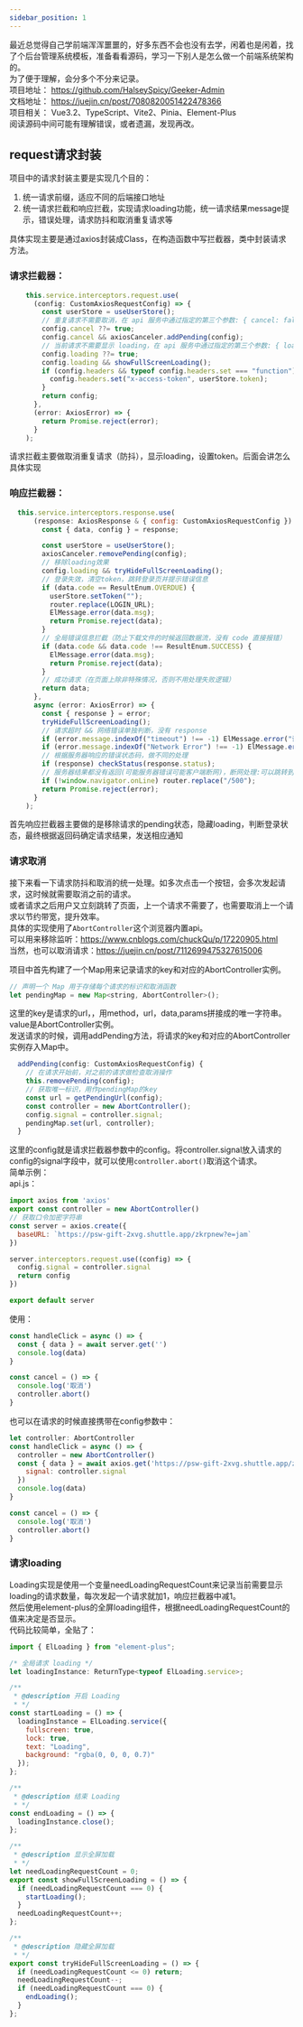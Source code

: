 ```yaml
---
sidebar_position: 1
---
```

最近总觉得自己学前端浑浑噩噩的，好多东西不会也没有去学，闲着也是闲着，找了个后台管理系统模板，准备看看源码，学习一下别人是怎么做一个前端系统架构的。  
为了便于理解，会分多个不分来记录。  
项目地址： https://github.com/HalseySpicy/Geeker-Admin  
文档地址： https://juejin.cn/post/7080820051422478366  
项目相关： Vue3.2、TypeScript、Vite2、Pinia、Element-Plus  
阅读源码中间可能有理解错误，或者遗漏，发现再改。  

## request请求封装
项目中的请求封装主要是实现几个目的：  
 1. 统一请求前缀，适应不同的后端接口地址  
 2. 统一请求拦截和响应拦截，实现请求loading功能，统一请求结果message提示，错误处理，请求防抖和取消重复请求等   

具体实现主要是通过axios封装成Class，在构造函数中写拦截器，类中封装请求方法。   
### 请求拦截器：  
```js
    this.service.interceptors.request.use(
      (config: CustomAxiosRequestConfig) => {
        const userStore = useUserStore();
        // 重复请求不需要取消，在 api 服务中通过指定的第三个参数: { cancel: false } 来控制
        config.cancel ??= true;
        config.cancel && axiosCanceler.addPending(config);
        // 当前请求不需要显示 loading，在 api 服务中通过指定的第三个参数: { loading: false } 来控制
        config.loading ??= true;
        config.loading && showFullScreenLoading();
        if (config.headers && typeof config.headers.set === "function") {
          config.headers.set("x-access-token", userStore.token);
        }
        return config;
      },
      (error: AxiosError) => {
        return Promise.reject(error);
      }
    );
```
请求拦截主要做取消重复请求（防抖），显示loading，设置token。后面会讲怎么具体实现

### 响应拦截器：  
```js
  this.service.interceptors.response.use(
      (response: AxiosResponse & { config: CustomAxiosRequestConfig }) => {
        const { data, config } = response;

        const userStore = useUserStore();
        axiosCanceler.removePending(config);
        // 移除loading效果
        config.loading && tryHideFullScreenLoading();
        // 登录失效，清空token，跳转登录页并提示错误信息
        if (data.code == ResultEnum.OVERDUE) {
          userStore.setToken("");
          router.replace(LOGIN_URL);
          ElMessage.error(data.msg);
          return Promise.reject(data);
        }
        // 全局错误信息拦截（防止下载文件的时候返回数据流，没有 code 直接报错）
        if (data.code && data.code !== ResultEnum.SUCCESS) {
          ElMessage.error(data.msg);
          return Promise.reject(data);
        }
        // 成功请求（在页面上除非特殊情况，否则不用处理失败逻辑）
        return data;
      },
      async (error: AxiosError) => {
        const { response } = error;
        tryHideFullScreenLoading();
        // 请求超时 && 网络错误单独判断，没有 response
        if (error.message.indexOf("timeout") !== -1) ElMessage.error("请求超时！请您稍后重试");
        if (error.message.indexOf("Network Error") !== -1) ElMessage.error("网络错误！请您稍后重试");
        // 根据服务器响应的错误状态码，做不同的处理
        if (response) checkStatus(response.status);
        // 服务器结果都没有返回(可能服务器错误可能客户端断网)，断网处理:可以跳转到断网页面
        if (!window.navigator.onLine) router.replace("/500");
        return Promise.reject(error);
      }
    );
```
首先响应拦截器主要做的是移除请求的pending状态，隐藏loading，判断登录状态，最终根据返回码确定请求结果，发送相应通知

### 请求取消
接下来看一下请求防抖和取消的统一处理。如多次点击一个按钮，会多次发起请求，这时候就需要取消之前的请求。  
或者请求之后用户又立刻跳转了页面，上一个请求不需要了，也需要取消上一个请求以节约带宽，提升效率。  
具体的实现使用了`AbortController`这个浏览器内置api。  
可以用来移除监听：https://www.cnblogs.com/chuckQu/p/17220905.html  
当然，也可以取消请求：https://juejin.cn/post/7112699475327615006  

项目中首先构建了一个Map用来记录请求的key和对应的AbortController实例。  
```js
// 声明一个 Map 用于存储每个请求的标识和取消函数
let pendingMap = new Map<string, AbortController>();
```
这里的key是请求的url，，用method，url，data,params拼接成的唯一字符串。value是AbortController实例。  
发送请求的时候，调用addPending方法，将请求的key和对应的AbortController实例存入Map中。  
```js
  addPending(config: CustomAxiosRequestConfig) {
    // 在请求开始前，对之前的请求做检查取消操作
    this.removePending(config);
    // 获取唯一标识，用作pendingMap的key
    const url = getPendingUrl(config);
    const controller = new AbortController();
    config.signal = controller.signal;
    pendingMap.set(url, controller);
  }
```
这里的config就是请求拦截器参数中的config。将controller.signal放入请求的config的signal字段中，就可以使用`controller.abort()`取消这个请求。  
简单示例：   
api.js：  
```js
import axios from 'axios'
export const controller = new AbortController()
// 获取口令加密字符串
const server = axios.create({
  baseURL: `https://psw-gift-2xvg.shuttle.app/zkrpnew?e=jam`
})

server.interceptors.request.use((config) => {
  config.signal = controller.signal
  return config
})

export default server
```

使用：
```js
const handleClick = async () => {
  const { data } = await server.get('')
  console.log(data)
}

const cancel = () => {
  console.log('取消')
  controller.abort()
}
```
也可以在请求的时候直接携带在config参数中：
```js
let controller: AbortController
const handleClick = async () => {
  controller = new AbortController()
  const { data } = await axios.get('https://psw-gift-2xvg.shuttle.app/zkrpnew?e=jam', {
    signal: controller.signal
  })
  console.log(data)
}

const cancel = () => {
  console.log('取消')
  controller.abort()
}
```

### 请求loading
Loading实现是使用一个变量needLoadingRequestCount来记录当前需要显示loading的请求数量，每次发起一个请求就加1，响应拦截器中减1。  
然后使用element-plus的全屏loading组件，根据needLoadingRequestCount的值来决定是否显示。  
代码比较简单，全贴了：
```js
import { ElLoading } from "element-plus";

/* 全局请求 loading */
let loadingInstance: ReturnType<typeof ElLoading.service>;

/**
 * @description 开启 Loading
 * */
const startLoading = () => {
  loadingInstance = ElLoading.service({
    fullscreen: true,
    lock: true,
    text: "Loading",
    background: "rgba(0, 0, 0, 0.7)"
  });
};

/**
 * @description 结束 Loading
 * */
const endLoading = () => {
  loadingInstance.close();
};

/**
 * @description 显示全屏加载
 * */
let needLoadingRequestCount = 0;
export const showFullScreenLoading = () => {
  if (needLoadingRequestCount === 0) {
    startLoading();
  }
  needLoadingRequestCount++;
};

/**
 * @description 隐藏全屏加载
 * */
export const tryHideFullScreenLoading = () => {
  if (needLoadingRequestCount <= 0) return;
  needLoadingRequestCount--;
  if (needLoadingRequestCount === 0) {
    endLoading();
  }
};
```

